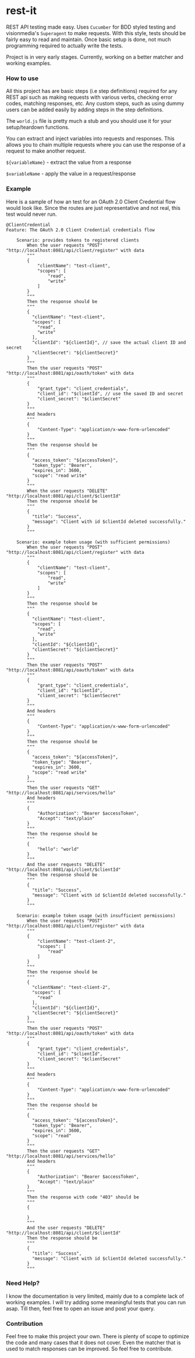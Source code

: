 # rest-it
REST API testing made easy. Uses `Cucumber` for BDD styled testing and visionmedia's `Superagent` to make requests.
With this style, tests should be fairly easy to read and maintain. Once basic setup is done, not much programming required to actually write the tests.

Project is in very early stages. Currently, working on a better matcher and working examples.

### How to use

All this project has are basic steps (i.e step definitions) required for any REST api such as making requests with various verbs, checking error codes, matching responses, etc. Any custom steps, such as using dummy users can be added easily by adding steps in the step definitions. 

The `world.js` file is pretty much a stub and you should use it for your setup/teardown functions.

You can extract and inject variables into requests and responses. This allows you to chain multiple requests where you can use the response of a request to make another request.

`${variableName}` - extract the value from a response

`$variableName` - apply the value in a request/response

### Example

Here is a sample of how an test for an OAuth 2.0 Client Credential flow would look like. Since the routes are just representative and not real, this test would never run.

```gerkhin
@ClientCredential
Feature: The OAuth 2.0 Client Credential credentials flow       

    Scenario: provides tokens to registered clients
        When the user requests "POST" "http://localhost:8081/api/client/register" with data
        """
        {
            "clientName": "test-client",
            "scopes": [
                "read",
                "write"
            ]
        }
        """ 
        Then the response should be
        """
        {
          "clientName": "test-client",
          "scopes": [
            "read",
            "write"
          ],
          "clientId": "${clientId}", // save the actual client ID and secret
          "clientSecret": "${clientSecret}"
        }
        """
        Then the user requests "POST" "http://localhost:8081/api/oauth/token" with data
        """
        {
            "grant_type": "client_credentials",
            "client_id": "$clientId", // use the saved ID and secret
            "client_secret": "$clientSecret"
        }
        """
        And headers
        """
        {
            "Content-Type": "application/x-www-form-urlencoded"
        }
        """
        Then the response should be
        """
        {
          "access_token": "${accessToken}",
          "token_type": "Bearer",
          "expires_in": 3600,
          "scope": "read write"
        }
        """
        When the user requests "DELETE" "http://localhost:8081/api/client/$clientId"
        Then the response should be
        """
        {
          "title": "Success",
          "message": "Client with id $clientId deleted successfully."
        }
        """

    Scenario: example token usage (with sufficient permissions)
        When the user requests "POST" "http://localhost:8081/api/client/register" with data
        """
        {
            "clientName": "test-client",
            "scopes": [
                "read",
                "write"
            ]
        }
        """ 
        Then the response should be
        """
        {
          "clientName": "test-client",
          "scopes": [
            "read",
            "write"
          ],
          "clientId": "${clientId}",
          "clientSecret": "${clientSecret}"
        }
        """
        Then the user requests "POST" "http://localhost:8081/api/oauth/token" with data
        """
        {
            "grant_type": "client_credentials",
            "client_id": "$clientId",
            "client_secret": "$clientSecret"
        }
        """
        And headers
        """
        {
            "Content-Type": "application/x-www-form-urlencoded"
        }
        """
        Then the response should be
        """
        {
          "access_token": "${accessToken}",
          "token_type": "Bearer",
          "expires_in": 3600,
          "scope": "read write"
        }
        """
        Then the user requests "GET" "http://localhost:8081/api/services/hello"
        And headers
        """
        {
            "Authorization": "Bearer $accessToken",
            "Accept": "text/plain" 
        }
        """
        Then the response should be
        """
        {
            "hello": "world"
        }
        """
        And the user requests "DELETE" "http://localhost:8081/api/client/$clientId"
        Then the response should be
        """
        {
          "title": "Success",
          "message": "Client with id $clientId deleted successfully."
        }
        """

    Scenario: example token usage (with insufficient permissions)
        When the user requests "POST" "http://localhost:8081/api/client/register" with data
        """
        {
            "clientName": "test-client-2",
            "scopes": [
                "read"
            ]
        }
        """ 
        Then the response should be
        """
        {
          "clientName": "test-client-2",
          "scopes": [
            "read"
          ],
          "clientId": "${clientId}",
          "clientSecret": "${clientSecret}"
        }
        """
        Then the user requests "POST" "http://localhost:8081/api/oauth/token" with data
        """
        {
            "grant_type": "client_credentials",
            "client_id": "$clientId",
            "client_secret": "$clientSecret"
        }
        """
        And headers
        """
        {
            "Content-Type": "application/x-www-form-urlencoded"
        }
        """
        Then the response should be
        """
        {
          "access_token": "${accessToken}",
          "token_type": "Bearer",
          "expires_in": 3600,
          "scope": "read"
        }
        """
        Then the user requests "GET" "http://localhost:8081/api/services/hello"
        And headers
        """
        {
            "Authorization": "Bearer $accessToken",
            "Accept": "text/plain" 
        }
        """
        Then the response with code "403" should be
        """
        {

        }
        """
        And the user requests "DELETE" "http://localhost:8081/api/client/$clientId"
        Then the response should be
        """
        {
          "title": "Success",
          "message": "Client with id $clientId deleted successfully."
        }
        """
```

### Need Help?

I know the documentation is very limited, mainly due to a complete lack of working examples. I will try adding some meaningful tests that you can run asap. Till then, feel free to open an issue and post your query.

### Contribution

Feel free to make this project your own. There is plenty of scope to optimize the code and many cases that it does not cover. Even the matcher that is used to match responses can be improved. So feel free to contribute.
